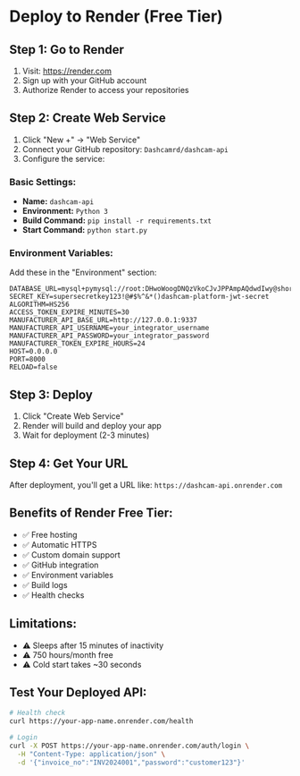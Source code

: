 # Deploy to Render (Free Tier)

## Step 1: Go to Render
1. Visit: https://render.com
2. Sign up with your GitHub account
3. Authorize Render to access your repositories

## Step 2: Create Web Service
1. Click "New +" → "Web Service"
2. Connect your GitHub repository: `Dashcamrd/dashcam-api`
3. Configure the service:

### Basic Settings:
- **Name:** `dashcam-api`
- **Environment:** `Python 3`
- **Build Command:** `pip install -r requirements.txt`
- **Start Command:** `python start.py`

### Environment Variables:
Add these in the "Environment" section:
```
DATABASE_URL=mysql+pymysql://root:DHwoWoogDNQzVkoCJvJPPAmpAQdwdIwy@shortline.proxy.rlwy.net:58339/railway
SECRET_KEY=supersecretkey123!@#$%^&*()dashcam-platform-jwt-secret
ALGORITHM=HS256
ACCESS_TOKEN_EXPIRE_MINUTES=30
MANUFACTURER_API_BASE_URL=http://127.0.0.1:9337
MANUFACTURER_API_USERNAME=your_integrator_username
MANUFACTURER_API_PASSWORD=your_integrator_password
MANUFACTURER_TOKEN_EXPIRE_HOURS=24
HOST=0.0.0.0
PORT=8000
RELOAD=false
```

## Step 3: Deploy
1. Click "Create Web Service"
2. Render will build and deploy your app
3. Wait for deployment (2-3 minutes)

## Step 4: Get Your URL
After deployment, you'll get a URL like:
`https://dashcam-api.onrender.com`

## Benefits of Render Free Tier:
- ✅ Free hosting
- ✅ Automatic HTTPS
- ✅ Custom domain support
- ✅ GitHub integration
- ✅ Environment variables
- ✅ Build logs
- ✅ Health checks

## Limitations:
- ⚠️ Sleeps after 15 minutes of inactivity
- ⚠️ 750 hours/month free
- ⚠️ Cold start takes ~30 seconds

## Test Your Deployed API:
```bash
# Health check
curl https://your-app-name.onrender.com/health

# Login
curl -X POST https://your-app-name.onrender.com/auth/login \
  -H "Content-Type: application/json" \
  -d '{"invoice_no":"INV2024001","password":"customer123"}'
```


